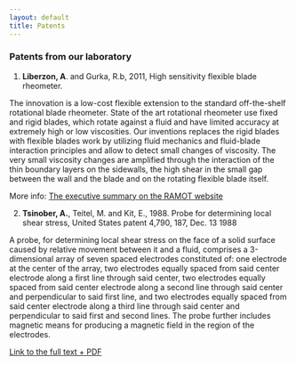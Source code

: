 ```yaml
---
layout: default
title: Patents
---
```


###  Patents from our laboratory


1. **Liberzon, A**. and Gurka, R.b, 2011, High sensitivity flexible blade rheometer. 

The innovation is a low-cost flexible extension to the standard off-the-shelf rotational blade rheometer. State of the art rotational rheometer use fixed and rigid blades, which rotate against a fluid and have limited accuracy at extremely high or low viscosities. Our inventions replaces the rigid blades with flexible blades work by utilizing fluid mechanics and fluid-blade interaction principles and allow to detect small changes of viscosity. The very small viscosity changes are amplified through the interaction of the thin boundary layers on the sidewalls, the high shear in the small gap between the wall and the blade and on the rotating flexible blade itself. 

More info: [The executive summary on the RAMOT website][1] 


2. **Tsinober, A.**, Teitel, M. and Kit, E., 1988. Probe for determining local shear stress, United States patent 4,790, 187, Dec. 13 1988 


A probe, for determining local shear stress on the face of a solid surface caused by relative movement between it and a fluid, comprises a 3-dimensional array of seven spaced electrodes constituted of: one electrode at the center of the array, two electrodes equally spaced from said center electrode along a first line through said center, two electrodes equally spaced from said center electrode along a second line through said center and perpendicular to said first line, and two electrodes equally spaced from said center electrode along a third line through said center and perpendicular to said first and second lines. The probe further includes magnetic means for producing a magnetic field in the region of the electrodes. 

[Link to the full text + PDF][2]

[1]: http://www2.tau.ac.il/ramot/project.asp?cnumber=9-2011-239&title=High%20Sensitivity%20Flexible%20Blade%20Rheometer&word=
[2]: http://www.google.com/patents?id=4EU4AAAAEBAJ&dq=Probe+for+determining+local+shear+stress